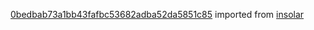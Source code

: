 [0bedbab73a1bb43fafbc53682adba52da5851c85](https://github.com/insolar/insolar/commit/0bedbab73a1bb43fafbc53682adba52da5851c85) imported from [insolar](https://github.com/insolar/insolar)
